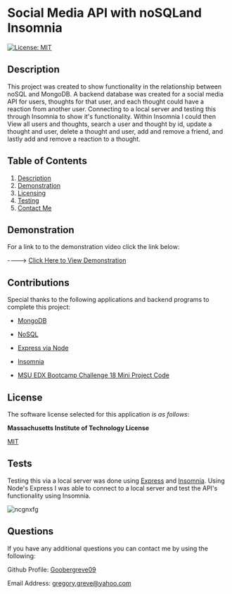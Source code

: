 
# Social Media API with noSQLand Insomnia

  [![License: MIT](https://img.shields.io/badge/License-MIT-yellow.svg)](https://opensource.org/licenses/MIT)

  
## Description

This project was created to show functionality in the relationship between noSQL and MongoDB. A backend database was created for a social media API for users, thoughts for that user, and each thought could have a reaction from another user. Connecting to a local server and testing this through Insomnia to show it's functionality. Within Insomnia I could then View all users and thoughts, search a user and thought by id, update a thought and user, delete a thought and user, add and remove a friend, and lastly add and remove a reaction to a thought.
  
## Table of Contents

1. [Description](#description)  
2. [Demonstration](#demonstration)
3. [Licensing](#license)  
4. [Testing](#tests)  
5. [Contact Me](#questions)


## Demonstration

For a link to to the demonstration video click the link below:

----> [Click Here to View Demonstration](https://www.youtube.com/watch?v=zT8so3XlPaw)

## Contributions

Special thanks to the following applications and backend programs to complete this project:

* [MongoDB](https://www.mongodb.com/try/download/community)

* [NoSQL](https://www.mongodb.com/nosql-explained)

* [Express via Node](https://expressjs.com/)

* [Insomnia](https://insomnia.rest/)

* [MSU EDX Bootcamp Challenge 18 Mini Project Code](https://bootcamp.msu.edu/coding/)


## License

The software license selected for this application *is as follows*:

**Massachusetts Institute of Technology License**

[MIT](https://opensource.org/licenses/MIT)



## Tests

Testing this via a local server was done using [Express](https://expressjs.com/) and [Insomnia](https://insomnia.rest/). Using Node's Express I was able to connect to a local server and test the API's functionality using Insomnia.

![ncgnxfg](https://github.com/Goobergreve09/Movies4You/assets/143923830/9e118833-eff3-41ae-8af8-e1f876962923)

## Questions

If you have any additional questions you can contact me by using the following:

 Github Profile: [Goobergreve09](https://www.github.com/Goobergreve09)

 Email Address: gregory.greve@yahoo.com